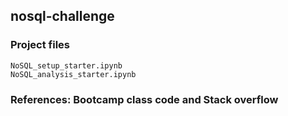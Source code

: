 ## nosql-challenge
### Project files
    NoSQL_setup_starter.ipynb
    NoSQL_analysis_starter.ipynb
### References: Bootcamp class code and Stack overflow
